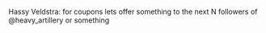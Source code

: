 





   Hassy Veldstra: for coupons
                   lets offer something to the next N
                   followers of @heavy_artillery
                   or something












